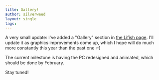 ```yaml
---
title: Gallery!
author: silverweed
layout: single
tags:
---
```


A very small update: I've added a "Gallery" section in [the Lifish page](/lifish).
I'll update it as graphics improvements come up, which I hope will do much more constantly this year
than the past one :-)

The current milestone is having the PC redesigned and animated, which should be done by February.

Stay tuned!
